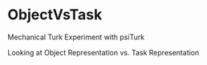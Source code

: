 # ObjectVsTask
Mechanical Turk Experiment with psiTurk

Looking at Object Representation vs. Task Representation
